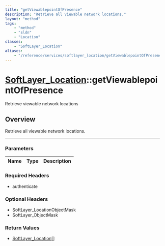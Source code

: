 ```yaml
---
title: "getViewablepointOfPresence"
description: "Retrieve all viewable network locations."
layout: "method"
tags:
    - "method"
    - "sldn"
    - "Location"
classes:
    - "SoftLayer_Location"
aliases:
    - "/reference/services/softlayer_location/getViewablepointOfPresence"
---
```

# [SoftLayer_Location](/reference/services/SoftLayer_Location)::getViewablepointOfPresence

Retrieve viewable network locations


## Overview 
Retrieve all viewable network locations. 

-----

### Parameters 
|Name | Type | Description |
| --- | --- | --- |


### Required Headers
* authenticate


### Optional Headers
* SoftLayer_LocationObjectMask
* SoftLayer_ObjectMask

### Return Values
* <a href='/reference/datatypes/SoftLayer_Location'>SoftLayer_Location[] </a>




